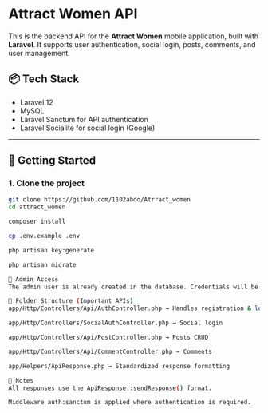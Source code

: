 # Attract Women API

This is the backend API for the **Attract Women** mobile application, built with **Laravel**. It supports user authentication, social login, posts, comments, and user management.

## 📦 Tech Stack

- Laravel 12
- MySQL
- Laravel Sanctum for API authentication
- Laravel Socialite for social login (Google)

---

## 🚀 Getting Started

### 1. Clone the project

```bash
git clone https://github.com/1102abdo/Atrract_women
cd attract_women

composer install

cp .env.example .env

php artisan key:generate

php artisan migrate

👤 Admin Access
The admin user is already created in the database. Credentials will be provided privately if needed.

📂 Folder Structure (Important APIs)
app/Http/Controllers/Api/AuthController.php → Handles registration & login

app/Http/Controllers/SocialAuthController.php → Social login

app/Http/Controllers/Api/PostController.php → Posts CRUD

app/Http/Controllers/Api/CommentController.php → Comments

app/Helpers/ApiResponse.php → Standardized response formatting

📌 Notes
All responses use the ApiResponse::sendResponse() format.

Middleware auth:sanctum is applied where authentication is required.


